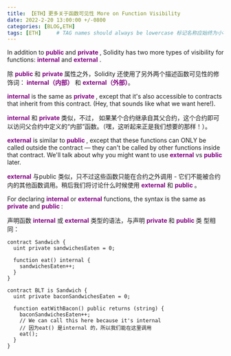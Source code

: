 ```yaml
---
title: 【ETH】更多关于函数可见性 More on Function Visibility
date: 2022-2-20 13:00:00 +/-0800
categories: [BLOG,ETH]
tags: [ETH]     # TAG names should always be lowercase 标记名称应始终为小写
---
```


<!---

<font color="#800080"><b> 私有 </b></font>
<b><font color="#0099ff">结构体类型</font></b>
> **
```solidity
```

--->

In addition to <font color="#800080"><b> public </b></font> and <font color="#800080"><b> private </b></font>, Solidity has two more types of visibility for functions: <font color="#800080"><b> internal</b></font> and <font color="#800080"><b> external</b></font> .

除 <font color="#800080"><b> public </b></font> 和 <font color="#800080"><b> private </b></font> 属性之外，Solidity 还使用了另外两个描述函数可见性的修饰词：<font color="#800080"><b> internal（内部）</b></font> 和 <font color="#800080"><b> external（外部）</b></font>。

<font color="#800080"><b> internal</b></font> is the same as <font color="#800080"><b> private </b></font>, except that it's also accessible to contracts that inherit from this contract. (Hey, that sounds like what we want here!).

<font color="#800080"><b> internal</b></font> 和 <font color="#800080"><b> private </b></font> 类似，不过， 如果某个合约继承自其父合约，这个合约即可以访问父合约中定义的“内部”函数。（嘿，这听起来正是我们想要的那样！）。

<font color="#800080"><b> external</b></font> is similar to <font color="#800080"><b> public </b></font>, except that these functions can ONLY be called outside the contract — they can't be called by other functions inside that contract. We'll talk about why you might want to use <font color="#800080"><b> external</b></font> vs <font color="#800080"><b> public </b></font> later.


<font color="#800080"><b> external</b></font> 与public 类似，只不过这些函数只能在合约之外调用 - 它们不能被合约内的其他函数调用。稍后我们将讨论什么时候使用 <font color="#800080"><b> external</b></font> 和 <font color="#800080"><b> public </b></font>。

For declaring  <font color="#800080"><b> internal</b></font> or <font color="#800080"><b> external</b></font> functions, the syntax is the same as <font color="#800080"><b> private </b></font> and <font color="#800080"><b> public </b></font>:

声明函数 <font color="#800080"><b> internal</b></font> 或 <font color="#800080"><b> external</b></font> 类型的语法，与声明 <font color="#800080"><b> private </b></font> 和 <font color="#800080"><b> public </b></font>类 型相同：

```solidity
contract Sandwich {
  uint private sandwichesEaten = 0;

  function eat() internal {
    sandwichesEaten++;
  }
}

contract BLT is Sandwich {
  uint private baconSandwichesEaten = 0;

  function eatWithBacon() public returns (string) {
    baconSandwichesEaten++;
    // We can call this here because it's internal
    // 因为eat() 是internal 的，所以我们能在这里调用
    eat();
  }
}
```
